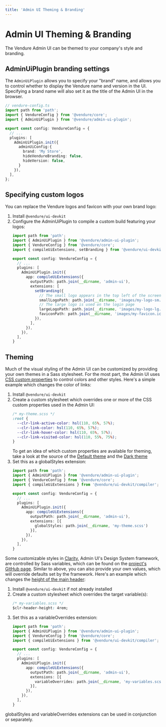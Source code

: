 ```yaml
---
title: 'Admin UI Theming & Branding'
---
```


# Admin UI Theming & Branding

The Vendure Admin UI can be themed to your company's style and branding.
    
## AdminUiPlugin branding settings

The `AdminUiPlugin` allows you to specify your "brand" name, and allows you to control whether to display the Vendure name and version in the UI. Specifying a brand name will also set it as the title of the Admin UI in the browser.

```TypeScript
// vendure-config.ts
import path from 'path';
import { VendureConfig } from '@vendure/core';
import { AdminUiPlugin } from '@vendure/admin-ui-plugin';

export const config: VendureConfig = {
  // ...
  plugins: [
    AdminUiPlugin.init({
      adminUiConfig:{
        brand: 'My Store',
        hideVendureBranding: false,
        hideVersion: false,
      }
    }),
  ],
};
```

## Specifying custom logos

You can replace the Vendure logos and favicon with your own brand logo:

1. Install `@vendure/ui-devkit`
2. Configure the AdminUiPlugin to compile a custom build featuring your logos:
    ```TypeScript
    import path from 'path';
    import { AdminUiPlugin } from '@vendure/admin-ui-plugin';
    import { VendureConfig } from '@vendure/core';
    import { compileUiExtensions, setBranding } from '@vendure/ui-devkit/compiler';
    
    export const config: VendureConfig = {
      // ...
      plugins: [
        AdminUiPlugin.init({
          app: compileUiExtensions({
            outputPath: path.join(__dirname, 'admin-ui'),
            extensions: [
              setBranding({
                // The small logo appears in the top left of the screen  
                smallLogoPath: path.join(__dirname, 'images/my-logo-sm.png'),
                // The large logo is used on the login page  
                largeLogoPath: path.join(__dirname, 'images/my-logo-lg.png'),
                faviconPath: path.join(__dirname, 'images/my-favicon.ico'),
              }),
            ],
          }),
        }),
      ],
    }
    ```

## Theming

Much of the visual styling of the Admin UI can be customized by providing your own themes in a Sass stylesheet. For the most part, the Admin UI uses [CSS custom properties](https://developer.mozilla.org/en-US/docs/Web/CSS/--*) to control colors and other styles. Here's a simple example which changes the color of links:

1. Install `@vendure/ui-devkit`
2. Create a custom stylesheet which overrides one or more of the CSS custom properties used in the Admin UI:
    ```css
    /* my-theme.scss */
    :root {
      --clr-link-active-color: hsl(110, 65%, 57%);
      --clr-link-color: hsl(110, 65%, 57%);
      --clr-link-hover-color: hsl(110, 65%, 57%);
      --clr-link-visited-color: hsl(110, 55%, 75%);
    }
    ```
   To get an idea of which custom properties are available for theming, take a look at the source of the [Default theme](https://github.com/vendure-ecommerce/vendure/tree/master/packages/admin-ui/src/lib/static/styles/theme/default.scss) and the [Dark theme](https://github.com/vendure-ecommerce/vendure/tree/master/packages/admin-ui/src/lib/static/styles/theme/dark.scss)
3. Set this as a globalStyles extension:   
    ```TypeScript
    import path from 'path';
    import { AdminUiPlugin } from '@vendure/admin-ui-plugin';
    import { VendureConfig } from '@vendure/core';
    import { compileUiExtensions } from '@vendure/ui-devkit/compiler';
    
    export const config: VendureConfig = {
      // ...
      plugins: [
        AdminUiPlugin.init({
          app: compileUiExtensions({
            outputPath: path.join(__dirname, 'admin-ui'),
            extensions: [{
              globalStyles: path.join(__dirname, 'my-theme.scss')
            }],
          }),
        }),
      ],
    }
    ```

Some customizable styles in [Clarity](https://clarity.design/), Admin UI's Design System framework, are controlled by Sass variables, which can be found on the [project's GitHub page](https://github.com/vmware-clarity/ng-clarity/blob/689a572344149aea90df1676eae04479795754f3/projects/angular/src/utils/_variables.clarity.scss). Similar to above, you can also provide your own values, which will override defaults set by the framework. Here's an example which changes the [height of the main header](https://github.com/vmware-clarity/ng-clarity/blob/689a572344149aea90df1676eae04479795754f3/projects/angular/src/layout/main-container/_variables.header.scss#L10):

1. Install `@vendure/ui-devkit` if not already installed
2. Create a custom stylesheet which overrides the target variable(s):
    ```css
    /* my-variables.scss */
    $clr-header-height: 4rem;
    ```
3. Set this as a variableOverrides extension:
    ```TypeScript
    import path from 'path';
    import { AdminUiPlugin } from '@vendure/admin-ui-plugin';
    import { VendureConfig } from '@vendure/core';
    import { compileUiExtensions } from '@vendure/ui-devkit/compiler';

    export const config: VendureConfig = {
      // ...
      plugins: [
        AdminUiPlugin.init({
          app: compileUiExtensions({
            outputPath: path.join(__dirname, 'admin-ui'),
            extensions: [{
              variableOverrides: path.join(__dirname, 'my-variables.scss')
            }],
          }),
        }),
      ],
    }
    ```

globalStyles and variableOverrides extensions can be used in conjunction or separately.
